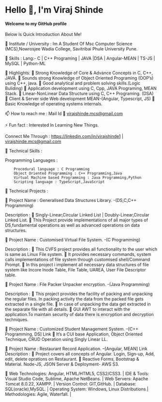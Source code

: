 <h1 >Hello 👋, I'm Viraj Shinde</h1>

#### Welcome to my GitHub profile 

Below Is Quick Introduction About Me!

🔭 Institute / University : Im A Student Of Msc Computer Science (MCS),Nowrosjee Wadia College, Savitribai Phule University Pune.

🌱 Skills :
Lang:- C | C++ Programing | JAVA |DSA | Angular-MEAN | TS-JS | MySQL | Python-ML

👯 Highlights:
	Strong Knowledge of Core & Advance Concepts in C, C++, JAVA.
	Sounds strong Knowledge of Object Oriented Programing (OOP’s) using C++, java.
	Good analytical and problem solving skills.(Logic Buliding)
	Application development using C, Cpp, JAVA Programing, MEAN Stack.
	Linear-NonLinear Data Structure using C, C++ Programing. (DSA)
	Client & Server side Web development MEAN-(Angular, Typescript, JS)
	Basic Knowledge of operating systems internals.


📫 How to reach me : Mail Id 📧 virajshinde.mcs@gmail.com

⚡ Fun fact : Interested In Learning New Things.

Connect Me Through :
https://linkedin.com/in/virajshinde1 | virajshinde.mcs@gmail.com

💬 Technical Skills :

Programming Languages :

        Procedural language : C Programming
        Object Oriented Programming : C++ Programming,Java
        Virtual Machine based Programming : Java Programming,Python
        Scripting language : TypeScript,JavaScript

🌱 Technical Projects :

🎯 Project Name : Generalised Data Structures Library. -(DS,C,C++ Programming)

Description :
 Singly-Linear,Circular Linked List | Doubly-Linear,Circular Linked List.
 This Project provide implementations of all major types of DS,fundamental 
operations as well as advanced operations on data structures.

🎯 Project Name : Customised Virtual File System. -(C Programming)

Description :
 This CVFS project provides all functionality to the user which is same as Linux File system.
 It provides necessary commands, system calls implementations of file system through
customised shell/Command Prompt.
 In this project i implement all necessary data structures of file system like Incore Inode
Table, File Table, UAREA, User File Descriptor table.

🎯 Project Name : File Packer Unpacker encryption. -(Java Programming)

Description :
 This project provides the facility of packing and unpacking the regular files. In packing
activity the data from the packed file gets extracted in a single file.
 In case of unpacking the data get extracted in the separate file with all details.
 GUI AWT to interact with the application.To maintain security of data there is encryption
and decryption techniques.


🎯 Project Name : Customized Student Management System.  –[C++ Programming, DS]                                                     Link
	It’s a CUI base Application, Object Oriented Technique, CRUD Operation using Singly Linear LL.


🎯 Project Name : Restaurant Record Application.  –[Angular, MEAN]                                                                           Link
    Description :
	Project covers all concepts of Angular. Login, Sign-up, Add, edit, delete oprations on Restaurant.
	Reactive Forms, Bootstrap & Material. Node-JS, JSON Server & Deployment- AWS S3.


🌱 Web Technologies:
Angular, HTML/HTML5, CSS2/CSS3. |
IDE & Tools: Visual Studio Code, Sublime, Apache NetBeans. |
Web Servers: Apache Tomcat 8.0.22, XAMPP. |
Version Control: GIT,GitHub. |
Database: SQL(oracle),MySQL. |
Operating System: Windows, Linux Distributions |
Methodologies: Agile, Waterfall. |
